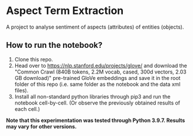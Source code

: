 # Aspect Term Extraction

A project to analyse sentiment of aspects (attributes) of entities (objects).

## How to run the notebook?

1. Clone this repo.
2. Head over to https://nlp.stanford.edu/projects/glove/ and download the "Common Crawl (840B tokens, 2.2M vocab, cased, 300d vectors, 2.03 GB download)" pre-trained GloVe embeddings and save it in the root folder of this repo (i.e. same folder as the notebook and the data xml files).
3. Install all non-standard python libraries through pip3 and run the notebook cell-by-cell. (Or observe the previously obtained results of each cell.) 

**Note that this experimentation was tested through Python 3.9.7. Results may vary for other versions.**
